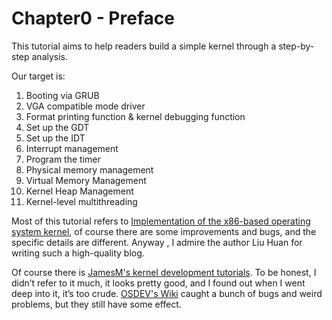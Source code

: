 # Chapter0 - Preface

This tutorial aims to help readers build a simple kernel through a step-by-step analysis.

Our target is:

1. Booting via GRUB
2. VGA compatible mode driver
3. Format printing function & kernel debugging function
4. Set up the GDT 
5. Set up the IDT
6. Interrupt management
7. Program the timer 
8. Physical memory management
9. Virtual Memory Management
10. Kernel Heap Management
11. Kernel-level multithreading

Most of this tutorial refers to [Implementation of the x86-based operating system kernel](http://wiki.0xffffff.org), of course there are some improvements and bugs, and the specific details are different. Anyway , I admire the author Liu Huan for writing such a high-quality blog.

Of course there is [JamesM's kernel development tutorials](http://www.jamesmolloy.co.uk/tutorial_html/). To be honest, I didn’t refer to it much, it looks pretty good, and I found out when I went deep into it, it’s too crude. [OSDEV's Wiki](https://wiki.osdev.org/James_Molloy's_Tutorial_Known_Bugs) caught a bunch of bugs and weird problems, but they still have some effect.
